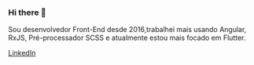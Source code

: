 ### Hi there 👋

Sou desenvolvedor Front-End desde 2016,trabalhei mais usando Angular, RxJS, Pré-processador SCSS e atualmente estou mais focado em Flutter.

[LinkedIn](https://www.linkedin.com/in/paulopereiradosanjos/)

<!--
**panjosbr/panjosbr** is a ✨ _special_ ✨ repository because its `README.md` (this file) appears on your GitHub profile.

Here are some ideas to get you started:

- 🔭 I’m currently working on ...
- 🌱 I’m currently learning ...
- 👯 I’m looking to collaborate on ...
- 🤔 I’m looking for help with ...
- 💬 Ask me about ...
- 📫 How to reach me: ...
- 😄 Pronouns: ...
- ⚡ Fun fact: ...
-->
